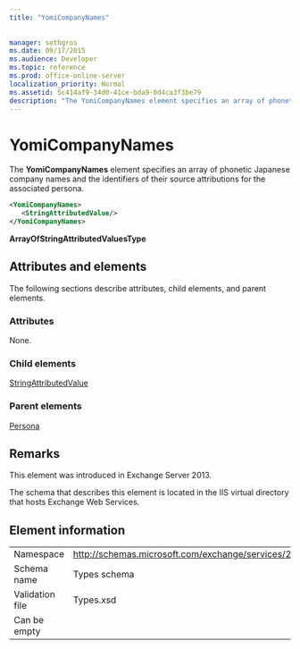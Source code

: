 ```yaml
---
title: "YomiCompanyNames"
 
 
manager: sethgros
ms.date: 09/17/2015
ms.audience: Developer
ms.topic: reference
ms.prod: office-online-server
localization_priority: Normal
ms.assetid: 5c414af9-34d0-41ce-bda9-0d4ca3f3be79
description: "The YomiCompanyNames element specifies an array of phonetic Japanese company names and the identifiers of their source attributions for the associated persona."
---
```


# YomiCompanyNames

The **YomiCompanyNames** element specifies an array of phonetic Japanese company names and the identifiers of their source attributions for the associated persona. 
  
```XML
<YomiCompanyNames>
   <StringAttributedValue/>
</YomiCompanyNames>
```

 **ArrayOfStringAttributedValuesType**
## Attributes and elements

The following sections describe attributes, child elements, and parent elements.
  
### Attributes

None.
  
### Child elements

[StringAttributedValue](stringattributedvalue.md)
  
### Parent elements

[Persona](persona.md)
  
## Remarks

This element was introduced in Exchange Server 2013.
  
The schema that describes this element is located in the IIS virtual directory that hosts Exchange Web Services.
  
## Element information

|||
|:-----|:-----|
|Namespace  <br/> |http://schemas.microsoft.com/exchange/services/2006/types  <br/> |
|Schema name  <br/> |Types schema  <br/> |
|Validation file  <br/> |Types.xsd  <br/> |
|Can be empty  <br/> ||
   

